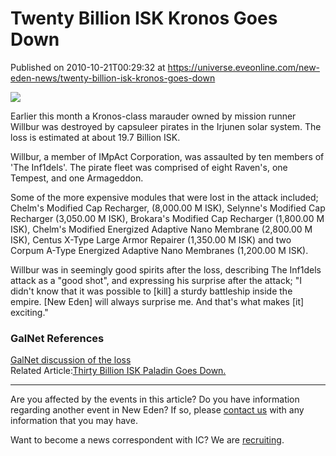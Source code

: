 # Twenty Billion ISK Kronos Goes Down
Published on 2010-10-21T00:29:32 at https://universe.eveonline.com/new-eden-news/twenty-billion-isk-kronos-goes-down

![](http://www.eve-ic.net/media/assets/icarticlebanner.png)  
  
Earlier this month a Kronos-class marauder owned by mission runner Willbur was destroyed by capsuleer pirates in the Irjunen solar system. The loss is estimated at about 19.7 Billion ISK.  
  
Willbur, a member of IMpAct Corporation, was assaulted by ten members of 'The Inf1dels'. The pirate fleet was comprised of eight Raven's, one Tempest, and one Armageddon.  
  
Some of the more expensive modules that were lost in the attack included; Chelm's Modified Cap Recharger, (8,000.00 M ISK), Selynne's Modified Cap Recharger (3,050.00 M ISK), Brokara's Modified Cap Recharger (1,800.00 M ISK), Chelm's Modified Energized Adaptive Nano Membrane (2,800.00 M ISK), Centus X-Type Large Armor Repairer (1,350.00 M ISK) and two Corpum A-Type Energized Adaptive Nano Membranes (1,200.00 M ISK).  
  
Willbur was in seemingly good spirits after the loss, describing The Inf1dels attack as a "good shot", and expressing his surprise after the attack; "I didn't know that it was possible to [kill] a sturdy battleship inside the empire. [New Eden] will always surprise me. And that's what makes [it] exciting."

### GalNet References

[GalNet discussion of the loss](http://www.eveonline.com/ingameboard.asp?a=topic&threadID=1399061)  
Related Article:[Thirty Billion ISK Paladin Goes Down.](http://www.eveonline.com/news.asp?a=single&nid=4152&tid=7)

* * *

Are you affected by the events in this article? Do you have information regarding another event in New Eden? If so, please [contact us](http://www.eveonline.com/news.asp?a=submitrp) with any information that you may have.  
  
Want to become a news correspondent with IC? We are [recruiting](http://www.eveonline.com/isd.asp).
